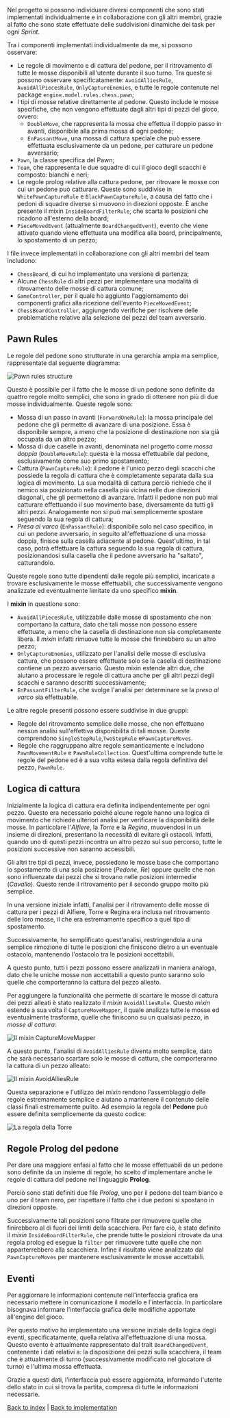 Nel progetto si possono individuare diversi componenti che sono stati implementati individualmente e in collaborazione 
con gli altri membri, grazie al fatto che sono state effettuate delle suddivisioni dinamiche dei task per ogni _Sprint_.

Tra i componenti implementati individualmente da me, si possono osservare:
- Le regole di movimento e di cattura del pedone, per il ritrovamento di tutte le mosse disponibili all'utente 
  durante il suo turno. Tra queste si possono osservare specificatamente: `AvoidAlliesRule`, `AvoidAllPiecesRule`, 
  `OnlyCaptureEnemies`, e tutte le regole contenute nel package `engine.model.rules.chess.pawn`;
- I tipi di mosse relative direttamente al pedone. Questo include le mosse specifiche, che non vengono effettuate dagli
  altri tipi di pezzi del gioco, ovvero:
  - `DoubleMove`, che rappresenta la mossa che effettua il doppio passo in avanti, disponibile alla prima mossa di ogni 
    pedone;
  - `EnPassantMove`, una mossa di cattura speciale che può essere effettuata esclusivamente da un pedone,
    per catturare un pedone avversario;
- `Pawn`, la classe specifica del Pawn;
- `Team`, che rappresenta le due squadre di cui il gioco degli scacchi è composto: bianchi e neri;
- Le regole prolog relative alla cattura pedone, per ritrovare le mosse con cui un pedone può catturare.
  Queste sono suddivise in `WhitePawnCaptureRule` e `BlackPawnCaptureRule`, a causa del fatto che i pedoni di squadre 
  diverse si muovono in direzioni opposte. È anche presente il mixin `InsideBoardFilterRule`, che scarta le posizioni 
  che ricadono all'esterno della board;
- `PieceMovedEvent` (attualmente `BoardChangedEvent`), evento che viene attivato quando viene effettuata una modifica 
  alla board, principalmente, lo spostamento di un pezzo;

I file invece implementati in collaborazione con gli altri membri del team includono:
- `ChessBoard`, di cui ho implementato una versione di partenza;
- Alcune `ChessRule` di altri pezzi per implementare una modalità di ritrovamento delle mosse di cattura comune;
- `GameController`, per il quale ho aggiunto l'aggiornamento dei componenti grafici alla ricezione dell'evento
  `PieceMovedEvent`;
- `ChessBoardController`, aggiungendo verifiche per risolvere delle problematiche relative alla selezione dei pezzi 
  del team avversario.

## Pawn Rules

Le regole del pedone sono strutturate in una gerarchia ampia ma semplice, rappresentate dal seguente diagramma:

![Pawn rules structure](pawn_rules_struct.svg)

Questo è possibile per il fatto che le mosse di un pedone sono definite da quattro regole molto semplici, che sono in 
grado 
di ottenere non più di due mosse individualmente.
Queste regole sono:
- Mossa di un passo in avanti (`ForwardOneRule`): la mossa principale del pedone che gli permette di avanzare di una
  posizione. Essa è disponibile sempre, a meno che la posizione di destinazione non sia già occupata da un altro pezzo;
- Mossa di due caselle in avanti, denominata nel progetto come _mossa doppia_ (`DoubleMoveRule`): questa è la mossa 
  effettuabile dal pedone, esclusivamente come suo primo spostamento;
- Cattura (`PawnCaptureRule`): il pedone è l'unico pezzo degli scacchi che possiede la regola di cattura che è 
  completamente separata dalla sua logica di movimento. La sua modalità di cattura perciò richiede che il nemico sia 
  posizionato nella casella più vicina nelle due direzioni diagonali, che gli permettono di avanzare. Infatti il pedone 
  non può mai catturare effettuando il suo movimento base, diversamente da tutti gli altri pezzi. Analogamente non 
  si può mai semplicemente spostare seguendo la sua regola di cattura;
- _Presa al varco_ (`EnPassantRule`): disponibile solo nel caso specifico, in cui un pedone avversario, in seguito 
  all'effettuazione di una mossa doppia, finisce sulla casella adiacente al pedone. Quest'ultimo, in tal caso, potrà 
  effettuare la cattura seguendo la sua regola di cattura, posizionandosi sulla casella che il pedone avversario ha 
  "saltato", catturandolo.

Queste regole sono tutte dipendenti dalle regole più semplici, incaricate a trovare esclusivamente le mosse 
effettuabili, che successivamente vengono analizzate ed eventualmente limitate da uno specifico **mixin**.

I **mixin** in questione sono:
- `AvoidAllPiecesRule`, utilizzabile dalle mosse di spostamento che non comportano la cattura, dato che tali mosse non 
  possono essere effettuate, a meno che la casella di destinazione non sia completamente libera. Il _mixin_ infatti 
  rimuove tutte le mosse che finirebbero su un altro pezzo;
- `OnlyCaptureEnemies`, utilizzato per l'analisi delle mosse di esclusiva cattura, che possono essere effettuate 
  solo se la casella di destinazione contiene un pezzo avversario. Questo mixin estende altri due, che aiutano a 
  processare le regole di cattura anche per gli altri pezzi degli scacchi e saranno descritti successivamente;
- `EnPassantFilterRule`, che svolge l'analisi per determinare se la _presa al varco_ sia effettuabile.

Le altre regole presenti possono essere suddivise in due gruppi:
- Regole del ritrovamento semplice delle mosse, che non effettuano nessun analisi sull'effettiva disponibilità di tali 
  mosse. Queste comprendono `SingleStepRule`,`TwoStepRule` e`PawnCaptureMoves`.
- Regole che raggruppano altre regole semanticamente e includono `PawnMovementRule` e `PawnRuleCollection`. 
  Quest'ultima comprende tutte le regole del pedone ed è a sua volta estesa dalla regola definitiva del pezzo, 
  `PawnRule`.

## Logica di cattura

Inizialmente la logica di cattura era definita indipendentemente per ogni pezzo.
Questo era necessario poiché alcune regole hanno una logica di movimento che richiede ulteriori analisi per 
verificare la disponibilità delle mosse.
In particolare l'_Alfiere_, la _Torre_ e la _Regina_, muovendosi in un insieme di direzioni, presentano la necessità 
di evitare gli ostacoli.
Infatti, quando uno di questi pezzi incontra un altro pezzo sul suo percorso, tutte le posizioni successive non saranno 
accessibili.

Gli altri tre tipi di pezzi, invece, possiedono le mosse base che comportano lo spostamento di una sola posizione 
(_Pedone_, _Re_) oppure quelle che non sono influenzate dai pezzi che si trovano nelle posizioni intermedie 
(_Cavallo_). 
Questo rende il ritrovamento per il secondo gruppo molto più semplice.

In una versione iniziale infatti, l'analisi per il ritrovamento delle mosse di cattura per i pezzi di Alfiere, Torre e 
Regina era inclusa nel ritrovamento delle loro mosse, il che era estremamente specifico a quel tipo di spostamento.

Successivamente, ho semplificato quest'analisi, restringendola a una semplice rimozione di tutte le posizioni 
che finiscono dietro a un eventuale ostacolo, mantenendo l'ostacolo tra le posizioni accettabili.

A questo punto, tutti i pezzi possono essere analizzati in maniera analoga, dato che le uniche mosse non accettabili 
a questo punto saranno solo quelle che comporteranno la cattura del pezzo alleato.

Per aggiungere la funzionalità che permette di scartare le mosse di cattura dei pezzi alleati è stato realizzato il 
_mixin_ `AvoidAlliesRule`. 
Questo _mixin_ estende a sua volta il `CaptureMoveMapper`, il quale analizza tutte le mosse ed eventualmente 
trasforma, quelle che finiscono su un qualsiasi pezzo, in _mosse di cattura_:

![Il mixin CaptureMoveMapper](CaptureMoveMapper.png)

A questo punto, l'analisi di `AvoidAlliesRule` diventa molto semplice, dato che sarà necessario scartare solo le 
mosse di cattura, che comporteranno la cattura di un pezzo alleato:

![Il mixin AvoidAlliesRule](AvoidAlliesRule.png)

Questa separazione e l'utilizzo dei _mixin_ rendono l'assemblaggio delle regole estremamente semplice e aiutano a 
mantenere il contenuto delle classi finali estremamente pulito.
Ad esempio la regola del **Pedone** può essere definita semplicemente da questo codice:

![La regola della Torre](PawnRule.png)

## Regole Prolog del pedone

Per dare una maggiore enfasi al fatto che le mosse effettuabili da un pedone sono definite da un insieme di regole,
ho scelto d'implementare anche le regole di cattura del pedone nel linguaggio **Prolog**.

Perciò sono stati definiti due file _Prolog_, uno per il pedone del team bianco e uno per il team nero, per
rispettare il fatto che i due pedoni si spostano in direzioni opposte.

Successivamente tali posizioni sono filtrate per rimuovere quelle che finirebbero al di fuori dei limiti della
scacchiera.
Per fare ciò, è stato definito il _mixin_ `InsideBoardFilterRule`, che prende tutte le posizioni ritrovate da una
regola prolog ed esegue la `filter` per rimuovere tutte quelle che non apparterrebbero alla scacchiera.
Infine il risultato viene analizzato dal `PawnCaptureMoves` per mantenere esclusivamente le mosse accettabili.

## Eventi

Per aggiornare le informazioni contenute nell'interfaccia grafica era necessario mettere in comunicazione il modello 
e l'interfaccia. 
In particolare bisognava informare l'interfaccia grafica delle modifiche apportate all'engine del gioco.

Per questo motivo ho implementato una versione iniziale della logica degli eventi, specificatamente, quella relativa 
all'effettuazione di una mossa.
Questo evento è attualmente rappresentato dal trait `BoardChangedEvent`, contenente i dati relativi a: la disposizione 
dei pezzi sulla scacchiera, il team che è attualmente di turno (successivamente modificato nel giocatore di turno) 
e l'ultima mossa effettuata.

Grazie a questi dati, l'interfaccia può essere aggiornata, informando l'utente dello stato in cui si trova la 
partita, compresa di tutte le informazioni necessarie.

[Back to index](../../index.md) |
[Back to implementation](../../6-implementation/index.md)
